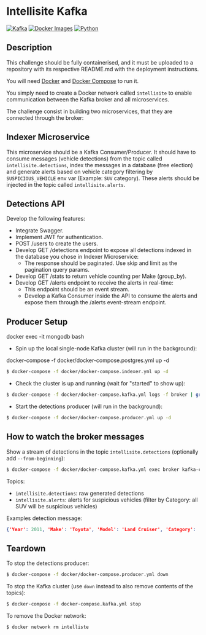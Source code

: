 # Intellisite Kafka

[![Kafka](https://img.shields.io/badge/streaming_platform-kafka-black.svg?style=flat-square)](https://kafka.apache.org)
[![Docker Images](https://img.shields.io/badge/docker_images-confluent-orange.svg?style=flat-square)](https://github.com/confluentinc/cp-docker-images)
[![Python](https://img.shields.io/badge/python-3.8-blue.svg?style=flat-square)](https://www.python.org)

## Description

This challenge should be fully containerised, and it must be uploaded to a repository with its respective README.md with the deployment instructions.

You will need [Docker](https://docs.docker.com/install/) and [Docker Compose](https://docs.docker.com/compose/) to run it.

You simply need to create a Docker network called `intellisite` to enable communication between the Kafka broker and all microservices.

The challenge consist in building two microservices, that they are connected through the broker:

## Indexer Microservice

This microservice should be a Kafka Consumer/Producer. It should have to consume messages (vehicle detections) from the topic called `intellisite.detections`, index the messages in a database (free election) and generate alerts based on vehicle category filtering by `SUSPICIOUS_VEHICLE` env var (Example: `SUV` category). These alerts should be injected in the topic called `intellisite.alerts`.

## Detections API
Develop the following features:
- Integrate Swagger.
- Implement JWT for authentication.
- POST /users to create the users.
- Develop GET /detections endpoint to expose all detections indexed in the database you chose in Indexer Microservice:
    - The response should be paginated. Use skip and limit as the pagination query params.
- Develop GET /stats to return vehicle counting per Make (group_by).
- Develop GET /alerts endpoint to receive the alerts in real-time:
    - This endpoint should be an event stream.
    - Develop a Kafka Consumer inside the API to consume the alerts and expose them through the /alerts event-stream endpoint.

## Producer Setup


docker exec -it mongodb bash

- Spin up the local single-node Kafka cluster (will run in the background):

docker-compose -f docker/docker-compose.postgres.yml up -d

```bash
$ docker-compose -f docker/docker-compose.indexer.yml up -d
```

- Check the cluster is up and running (wait for "started" to show up):

```bash
$ docker-compose -f docker/docker-compose.kafka.yml logs -f broker | grep "started"
```

- Start the detections producer (will run in the background):

```bash
$ docker-compose -f docker/docker-compose.producer.yml up -d
```

## How to watch the broker messages

Show a stream of detections in the topic `intellisite.detections` (optionally add `--from-beginning`):

```bash
$ docker-compose -f docker/docker-compose.kafka.yml exec broker kafka-console-consumer --bootstrap-server localhost:9092 --topic intellisite.detections
```

Topics:

- `intellisite.detections`: raw generated detections
- `intellisite.alerts`: alerts for suspicious vehicles (filter by Category: all SUV will be suspicious vehicles)

Examples detection message:

```json
{'Year': 2011, 'Make': 'Toyota', 'Model': 'Land Cruiser', 'Category': 'SUV'}
```

## Teardown

To stop the detections producer:

```bash
$ docker-compose -f docker/docker-compose.producer.yml down
```

To stop the Kafka cluster (use `down`  instead to also remove contents of the topics):

```bash
$ docker-compose -f docker-compose.kafka.yml stop
```

To remove the Docker network:

```bash
$ docker network rm intelliste
```
